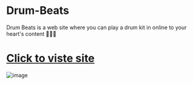 # Drum-Beats
Drum Beats is a web site where you can play a drum kit in online to your heart's content 🌠💙💙
# <a href="https://surya-bbas.github.io/Drum-Beats/"> Click to viste site </a>

![image](https://user-images.githubusercontent.com/99864714/183145561-efe7370a-123c-4c7b-a070-971c4a26c2b6.png)
